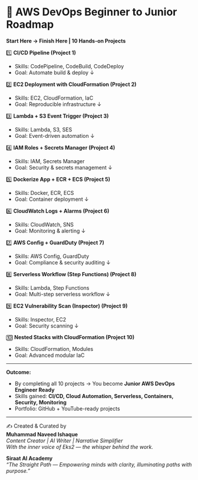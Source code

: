 # 🚀 AWS DevOps Beginner to Junior Roadmap

**Start Here → Finish Here | 10 Hands-on Projects**

1️⃣ **CI/CD Pipeline (Project 1)**
   - Skills: CodePipeline, CodeBuild, CodeDeploy
   - Goal: Automate build & deploy
   ↓

2️⃣ **EC2 Deployment with CloudFormation (Project 2)**
   - Skills: EC2, CloudFormation, IaC
   - Goal: Reproducible infrastructure
   ↓

3️⃣ **Lambda + S3 Event Trigger (Project 3)**
   - Skills: Lambda, S3, SES
   - Goal: Event-driven automation
   ↓

4️⃣ **IAM Roles + Secrets Manager (Project 4)**
   - Skills: IAM, Secrets Manager
   - Goal: Security & secrets management
   ↓

5️⃣ **Dockerize App + ECR + ECS (Project 5)**
   - Skills: Docker, ECR, ECS
   - Goal: Container deployment
   ↓

6️⃣ **CloudWatch Logs + Alarms (Project 6)**
   - Skills: CloudWatch, SNS
   - Goal: Monitoring & alerting
   ↓

7️⃣ **AWS Config + GuardDuty (Project 7)**
   - Skills: AWS Config, GuardDuty
   - Goal: Compliance & security auditing
   ↓

8️⃣ **Serverless Workflow (Step Functions) (Project 8)**
   - Skills: Lambda, Step Functions
   - Goal: Multi-step serverless workflow
   ↓

9️⃣ **EC2 Vulnerability Scan (Inspector) (Project 9)**
   - Skills: Inspector, EC2
   - Goal: Security scanning
   ↓

🔟 **Nested Stacks with CloudFormation (Project 10)**
   - Skills: CloudFormation, Modules
   - Goal: Advanced modular IaC

---

**Outcome:**  
- By completing all 10 projects → You become **Junior AWS DevOps Engineer Ready**  
- Skills gained: **CI/CD, Cloud Automation, Serverless, Containers, Security, Monitoring**  
- Portfolio: GitHub + YouTube-ready projects

---

✍️ Created & Curated by  
**Muhammad Naveed Ishaque**  
_Content Creator | AI Writer | Narrative Simplifier_  
_With the inner voice of Eks2 — the whisper behind the work._

**Siraat AI Academy**  
_“The Straight Path — Empowering minds with clarity, illuminating paths with purpose.”_

